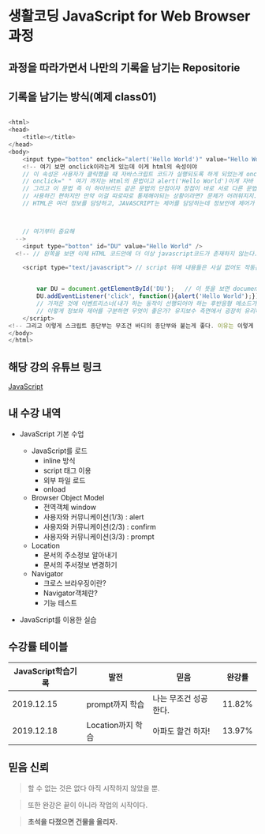 # 생활코딩 JavaScript for Web Browser 과정
## 과정을 따라가면서 나만의 기록을 남기는 Repositorie



## 기록을 남기는 방식(예제 class01)
```javascript

<html>
<head>
	<title></title>
</head>
<body>
	<input type="botton" onclick="alert('Hello World')" value="Hello World" /> 
	<!-- 여기 보면 onclick이라는게 있는데 이게 html의 속성이야
	// 이 속성은 사용자가 클릭했을 때 자바스크립트 코드가 실행되도록 하게 되었는게 onclick이야 그리고 이렇게 효과가 발동되는걸 이벤트라고 불러
	// onclick=" " 여기 까지는 Html의 문법이고 alert('Hello World')이게 자바 스크립트의 문법이야.
	// 그리고 이 문법 즉 이 하이브리드 같은 문법의 단점이자 장점이 바로 서로 다른 문법이 같이 있다는거야 
	// 사용하긴 편하지만 만약 이걸 따로따로 통제해야되는 상황이라면? 문제가 어려워지지.
	// HTML은 여러 정보를 담당하고, JAVASCRIPT는 제어를 담당하는데 정보안에 제어가 있으면? 문제가 다루기 어려워져 그래서 이 다음 것을 사용하게되.



	// 여기부터 중요해
  -->
	<input type="botton" id="DU" value="Hello World" />  
  <!-- // 왼쪽을 보면 이제 HTML 코드안에 더 이상 javascript코드가 존재하지 않는다. -->

	<script type="text/javascript"> // script 뒤에 내용들은 사실 없어도 작동은 한다. 그리고 여기까지! 가 HTML의 문법이고 이 이후 스크립트가 닫히기 직전까지는 javascript의 문법으로 되어 있다. 즉, 정보문과 제어문이 구분되어지게 된다.


		var DU = document.getElementById('DU');   // 이 뜻을 보면 document안에 id값이 DU인 elements(원소)를 가져와라.
		DU.addEventListener('click', function(){alert('Hello World');})
		// 가져온 것에 이벤트리스너(내가 하는 동작이 선행되어야 하는 후반응형 메소드가 리스너류들이다.) 기능을 추가하는데 이 이벤트는 클릭 시 'Hello World'를 출력하게 하는 것 이다.
		// 이렇게 정보와 제어를 구분하면 무엇이 좋은가? 유지보수 측면에서 굉장히 유리하다.
	</script>
<!-- 그리고 이렇게 스크립트 종단부는 무조건 바디의 종단부와 붙는게 좋다. 이유는 이렇게 해야 정보데이터와 제어 데이터를 명확히 분리시켜놓을 수 있기 때문이다. -->
</body>
</html>

```










## 해당 강의 유튜브 링크
[JavaScript](https://www.youtube.com/watch?v=ImTA5-r9TNc&list=PLuHgQVnccGMDTAQ0S_FYxXOi1ZJz4ikaX)










## 내 수강 내역
* JavaScript 기본 수업
  * JavaScript를 로드
    * inline 방식
    * script 태그 이용
    * 외부 파일 로드
    * onload
  * Browser Object Model
    * 전역객체 window
    * 사용자와 커뮤니케이션(1/3) : alert
    * 사용자와 커뮤니케이션(2/3) : confirm
    * 사용자와 커뮤니케이션(3/3) : prompt
  * Location
    * 문서의 주소정보 알아내기
    * 문서의 주서정보 변경하기
  * Navigator
    * 크로스 브라우징이란?
    * Navigator객체란?
    * 기능 테스트

* JavaScript를 이용한 실습











## 수강률 테이블
JavaScript학습기록|발전|믿음|완강률|
---|---|---|---|
2019.12.15|prompt까지 학습|나는 무조건 성공한다.|11.82%|
2019.12.18|Location까지 학습|아파도 할건 하자!|13.97%|













## 믿음 신뢰
> 할 수 없는 것은 없다 아직 시작하지 않았을 뿐. 

> 또한 완강은 끝이 아니라 작업의 시작이다. 

> **초석을 다졌으면 건물을 올리자.**

